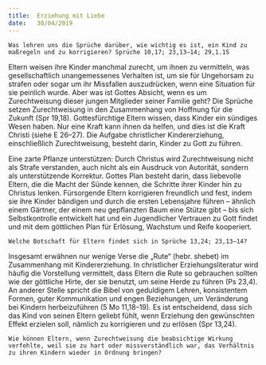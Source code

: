 ```yaml
---
title:  Erziehung mit Liebe
date:   30/04/2019
---
```


`Was lehren uns die Sprüche darüber, wie wichtig es ist, ein Kind zu maßregeln und zu korrigieren? Sprüche 10,17; 23,13–14; 29,1.15`


Eltern weisen ihre Kinder manchmal zurecht, um ihnen zu vermitteln, was gesellschaftlich unangemessenes Verhalten ist, um sie für Ungehorsam zu strafen oder sogar um ihr Missfallen auszudrücken, wenn eine Situation für sie peinlich wurde. Aber was ist Gottes Absicht, wenn es um Zurechtweisung dieser jungen Mitglieder seiner Familie geht? Die Sprüche setzen Zurechtweisung in den Zusammenhang von Hoffnung für die Zukunft (Spr 19,18). Gottesfürchtige Eltern wissen, dass Kinder ein sündiges Wesen haben. Nur eine Kraft kann ihnen da helfen, und dies ist die Kraft Christi (siehe E 26–27). Die Aufgabe christlicher Kindererziehung, einschließlich Zurechtweisung, besteht darin, Kinder zu Gott zu führen.

Eine zarte Pflanze unterstützen: Durch Christus wird Zurechtweisung nicht als Strafe verstanden, auch nicht als ein Ausdruck von Autorität, sondern als unterstützende Korrektur. Gottes Plan besteht darin, dass liebevolle Eltern, die die Macht der Sünde kennen, die Schritte ihrer Kinder hin zu Christus lenken. Fürsorgende Eltern korrigieren freundlich und fest, indem sie ihre Kinder bändigen und durch die ersten Lebensjahre führen – ähnlich einem Gärtner, der einem neu gepflanzten Baum eine Stütze gibt – bis sich Selbstkontrolle entwickelt hat und ein Jugendlicher Vertrauen zu Gott findet und mit dem göttlichen Plan für Erlösung, Wachstum und Reife kooperiert.

`Welche Botschaft für Eltern findet sich in Sprüche 13,24; 23,13–14?`

Insgesamt erwähnen nur wenige Verse die „Rute“ (hebr. shebet) im Zusammenhang mit Kindererziehung. In christlicher Erziehungsliteratur wird häufig die Vorstellung vermittelt, dass Eltern die Rute so gebrauchen sollten wie der göttliche Hirte, der sie benutzt, um seine Herde zu führen (Ps 23,4). An anderer Stelle spricht die Bibel von geduldigem Lehren, konsistentem Formen, guter Kommunikation und engen Beziehungen, um Veränderung bei Kindern herbeizuführen (5 Mo 11,18–19). Es ist entscheidend, dass sich das Kind von seinen Eltern geliebt fühlt, wenn Erziehung den gewünschten Effekt erzielen soll, nämlich zu korrigieren und zu erlösen (Spr 13,24).

`Wie können Eltern, wenn Zurechtweisung die beabsichtige Wirkung verfehlte, weil sie zu hart oder missverständlich war, das Verhältnis zu ihren Kindern wieder in Ordnung bringen?`
